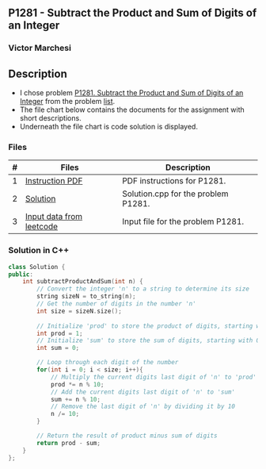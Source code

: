 ## P1281 - Subtract the Product and Sum of Digits of an Integer
### Victor Marchesi

## Description

- I chose problem [P1281. Subtract the Product and Sum of Digits of an Integer](https://leetcode.com/problems/subtract-the-product-and-sum-of-digits-of-an-integer/) from the problem [list](https://github.com/rugbyprof/4883-Programming_Techniques/tree/master/Assignments/05-A05).
- The file chart below contains the documents for the assignment with short descriptions.
- Underneath the file chart is code solution is displayed.

### Files

|   #   | Files    | Description                      |
| :---: | -------- | -------------------------------- |
|  1  | [Instruction PDF](./P1281.pdf) | PDF instructions for P1281. |
|  2  | [Solution](./solution.cpp) | Solution.cpp for the problem P1281. |
|  3  | [Input data from leetcode](./input.txt) | Input file for the problem P1281. |

### Solution in C++
```c++
class Solution {
public:
    int subtractProductAndSum(int n) {
        // Convert the integer 'n' to a string to determine its size
        string sizeN = to_string(n);
        // Get the number of digits in the number 'n'
        int size = sizeN.size();
        
        // Initialize 'prod' to store the product of digits, starting with 1
        int prod = 1;
        // Initialize 'sum' to store the sum of digits, starting with 0
        int sum = 0;

        // Loop through each digit of the number
        for(int i = 0; i < size; i++){
            // Multiply the current digits last digit of 'n' to 'prod'
            prod *= n % 10;
            // Add the current digits last digit of 'n' to 'sum'
            sum += n % 10;
            // Remove the last digit of 'n' by dividing it by 10
            n /= 10;
        }

        // Return the result of product minus sum of digits
        return prod - sum;
    }
};